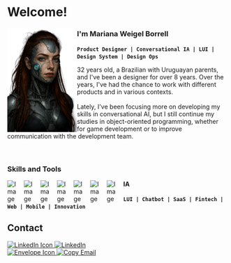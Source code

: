 # Welcome!

<img src="https://github.com/MariWB/MariWB/blob/cae799f69182010527a4c2374116e1468857482d/Mari%20cyborg.png" align="left" height="240px" />

###  I'm Mariana Weigel Borrell

**`Product Designer | Conversational IA | LUI | Design System | Design Ops`**

32 years old, a Brazilian with Uruguayan parents, and I've been a designer for over 8 years. Over the years, I've had the chance to work with different products and in various contexts.<br><br>
Lately, I've been focusing more on developing my skills in conversational AI, but I still continue my studies in object-oriented programming, whether for game development or to improve communication with the development team.<br><br>
#
### Skills and Tools
<img
	align="left"
	alt="Image"
	width="28px"
	style="padding-right:10px;"
  src="https://cdn.jsdelivr.net/gh/devicons/devicon@latest/icons/figma/figma-original.svg" 
  />
<img
	align="left"
	alt="Image"
	width="28px"
	style="padding-right:10px;"
  src="https://cdn.brandfetch.io/idAnDTFapY/theme/dark/symbol.svg?c=1dxbfHSJFAPEGdCLU4o5B" />
<img
	align="left"
	alt="Image"
	width="28px"
	style="padding-right:10px;"
  src="https://cdn.jsdelivr.net/gh/devicons/devicon@latest/icons/csharp/csharp-original.svg" />
<img
	align="left"
	alt="Image"
	width="28px"
	style="padding-right:10px;"
  src="https://cdn.jsdelivr.net/gh/devicons/devicon@latest/icons/unity/unity-original.svg" />
<img
	align="left"
	alt="Image"
	width="28px"
	style="padding-right:10px;"
  src="https://cdn.jsdelivr.net/gh/devicons/devicon@latest/icons/azuredevops/azuredevops-original.svg" />
<img
	align="left"
	alt="Image"
	width="28px"
	style="padding-right:10px;"
  src="https://cdn.jsdelivr.net/gh/devicons/devicon@latest/icons/jira/jira-original.svg" />
<img
	align="left"
	alt="Image"
	width="28px"
	style="padding-right:10px;"
  src="https://cdn.jsdelivr.net/gh/devicons/devicon@latest/icons/trello/trello-original.svg" />
**IA**
<br><br>
**` LUI | Chatbot | SaaS | Fintech | Web | Mobile | Innovation `**

## Contact
<a href="https://www.linkedin.com/in/mariana-weigel-borrell-510321140/" target="_blank">
<img
    alt="LinkedIn Icon" 
    width="28" 
    height="28"
    src="https://cdn.jsdelivr.net/gh/devicons/devicon@latest/icons/linkedin/linkedin-original.svg"
/>

<a href="https://www.linkedin.com/in/mariana-weigel-borrell-510321140/" target="_blank">
  <img
    src="https://img.shields.io/badge/-LinkedIn-blue?style=for-the-badge" 
    alt="LinkedIn"
  />
<br>
<a href="mailto:mwb.mariana@gmail.com">
  <img 
    src="https://icons.iconarchive.com/icons/dtafalonso/win-10x/256/Email-icon.png"
    alt="Envelope Icon" 
    width="28" 
    height="28"
  />
  <img 
    src="https://img.shields.io/badge/-mwb.mariana@gmail.com-blue?style=for-the-badge" 
    alt="Copy Email"
  />
</a>


